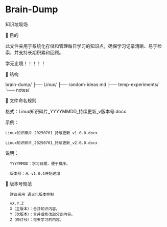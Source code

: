 # Brain-Dump
知识垃圾场

📌  目的

 此文件夹用于系统化存储和管理每日学习的知识点，确保学习记录清晰、易于检索，并支持长期积累和回顾。
 
 学无止境！！！！！

📌  结构

brain-dump/
├── Linux/
├── random-ideas.md
├── temp-experiments/
└── notes/

📌 文件命名规则

  格式：Linux知识碎片_YYYYMMDD_持续更新_v版本号.docx

  示例：
  
    Linux知识碎片_20250701_持续更新_v1.0.0.docx
            
    Linux知识碎片_20250701_持续更新_v2.0.0.docx

   说明：

      YYYYMMDD：学习日期，便于排序。
      
      版本号：从 v1.0.1开始递增
      
📌 版本号规范

      建议采用 语义化版本控制
      
      vX.Y.Z
      X（主版本）：合并知识内容。
      Y（次版本）：合并或修改部分识内容。
      Z（修订号）：每天学习的内容。
